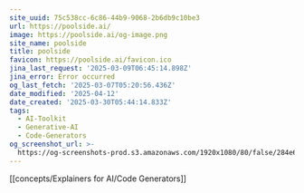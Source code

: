 ```yaml
---
site_uuid: 75c538cc-6c86-44b9-9068-2b6db9c10be3
url: https://poolside.ai/
image: https://poolside.ai/og-image.png
site_name: poolside
title: poolside
favicon: https://poolside.ai/favicon.ico
jina_last_request: '2025-03-09T06:45:14.898Z'
jina_error: Error occurred
og_last_fetch: '2025-03-07T05:20:56.436Z'
date_modified: '2025-04-12'
date_created: '2025-03-30T05:44:14.833Z'
tags:
  - AI-Toolkit
  - Generative-AI
  - Code-Generators
og_screenshot_url: >-
  https://og-screenshots-prod.s3.amazonaws.com/1920x1080/80/false/284e639fd4113edf40c0dfa044e29f462415d40178ee225fdfaa3d69b0737fd8.jpeg
---
```



























































[[concepts/Explainers for AI/Code Generators]]
